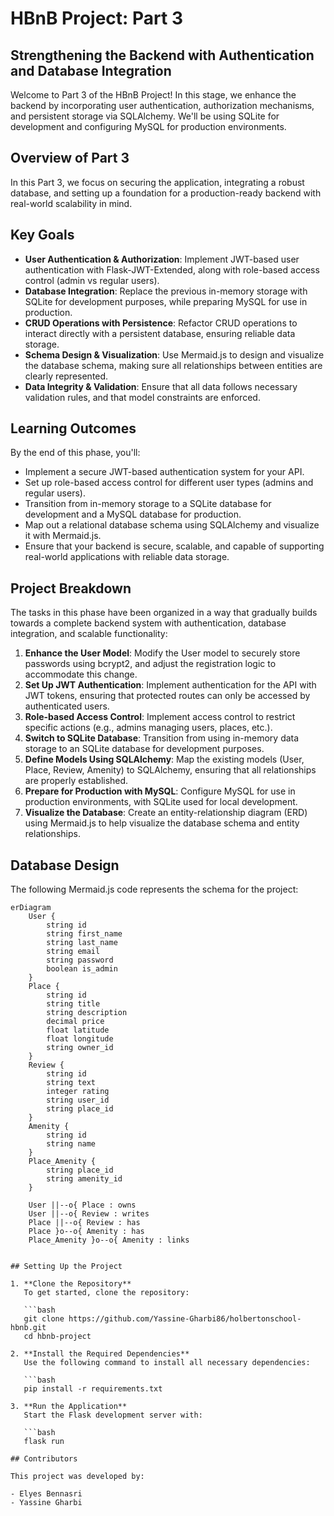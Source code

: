 # HBnB Project: Part 3

## Strengthening the Backend with Authentication and Database Integration

Welcome to Part 3 of the HBnB Project! In this stage, we enhance the backend by incorporating user authentication, authorization mechanisms, and persistent storage via SQLAlchemy. We'll be using SQLite for development and configuring MySQL for production environments.

## Overview of Part 3

In this Part 3, we focus on securing the application, integrating a robust database, and setting up a foundation for a production-ready backend with real-world scalability in mind.

## Key Goals

- **User Authentication & Authorization**: Implement JWT-based user authentication with Flask-JWT-Extended, along with role-based access control (admin vs regular users).
- **Database Integration**: Replace the previous in-memory storage with SQLite for development purposes, while preparing MySQL for use in production.
- **CRUD Operations with Persistence**: Refactor CRUD operations to interact directly with a persistent database, ensuring reliable data storage.
- **Schema Design & Visualization**: Use Mermaid.js to design and visualize the database schema, making sure all relationships between entities are clearly represented.
- **Data Integrity & Validation**: Ensure that all data follows necessary validation rules, and that model constraints are enforced.

## Learning Outcomes

By the end of this phase, you'll:

- Implement a secure JWT-based authentication system for your API.
- Set up role-based access control for different user types (admins and regular users).
- Transition from in-memory storage to a SQLite database for development and a MySQL database for production.
- Map out a relational database schema using SQLAlchemy and visualize it with Mermaid.js.
- Ensure that your backend is secure, scalable, and capable of supporting real-world applications with reliable data storage.

## Project Breakdown

The tasks in this phase have been organized in a way that gradually builds towards a complete backend system with authentication, database integration, and scalable functionality:

1. **Enhance the User Model**: Modify the User model to securely store passwords using bcrypt2, and adjust the registration logic to accommodate this change.
2. **Set Up JWT Authentication**: Implement authentication for the API with JWT tokens, ensuring that protected routes can only be accessed by authenticated users.
3. **Role-based Access Control**: Implement access control to restrict specific actions (e.g., admins managing users, places, etc.).
4. **Switch to SQLite Database**: Transition from using in-memory data storage to an SQLite database for development purposes.
5. **Define Models Using SQLAlchemy**: Map the existing models (User, Place, Review, Amenity) to SQLAlchemy, ensuring that all relationships are properly established.
6. **Prepare for Production with MySQL**: Configure MySQL for use in production environments, with SQLite used for local development.
7. **Visualize the Database**: Create an entity-relationship diagram (ERD) using Mermaid.js to help visualize the database schema and entity relationships.

## Database Design

The following Mermaid.js code represents the schema for the project:

```mermaid
erDiagram
    User {
        string id
        string first_name
        string last_name
        string email
        string password
        boolean is_admin
    }
    Place {
        string id
        string title
        string description
        decimal price
        float latitude
        float longitude
        string owner_id
    }
    Review {
        string id
        string text
        integer rating
        string user_id
        string place_id
    }
    Amenity {
        string id
        string name
    }
    Place_Amenity {
        string place_id
        string amenity_id
    }

    User ||--o{ Place : owns
    User ||--o{ Review : writes
    Place ||--o{ Review : has
    Place }o--o{ Amenity : has
    Place_Amenity }o--o{ Amenity : links


## Setting Up the Project

1. **Clone the Repository**  
   To get started, clone the repository:

   ```bash
   git clone https://github.com/Yassine-Gharbi86/holbertonschool-hbnb.git
   cd hbnb-project

2. **Install the Required Dependencies**  
   Use the following command to install all necessary dependencies:

   ```bash
   pip install -r requirements.txt

3. **Run the Application**  
   Start the Flask development server with:

   ```bash
   flask run

## Contributors

This project was developed by:

- Elyes Bennasri
- Yassine Gharbi
